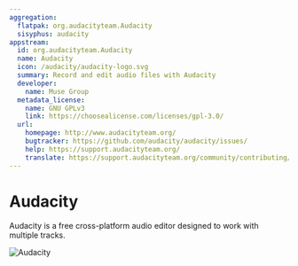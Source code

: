 ```yaml
---
aggregation:
  flatpak: org.audacityteam.Audacity
  sisyphus: audacity
appstream:
  id: org.audacityteam.Audacity
  name: Audacity
  icon: /audacity/audacity-logo.svg
  summary: Record and edit audio files with Audacity
  developer:
    name: Muse Group
  metadata_license:
    name: GNU GPLv3
    link: https://choosealicense.com/licenses/gpl-3.0/
  url:
    homepage: http://www.audacityteam.org/
    bugtracker: https://github.com/audacity/audacity/issues/
    help: https://support.audacityteam.org/
    translate: https://support.audacityteam.org/community/contributing/translating/
---
```


# Audacity

Audacity is a free cross-platform audio editor designed to work with multiple tracks.

![Audacity](/audacity/audacity-1.png)

<!--@include: @en/apps/.parts/install/content-repo.md-->
<!--@include: @en/apps/.parts/install/content-flatpak.md-->
